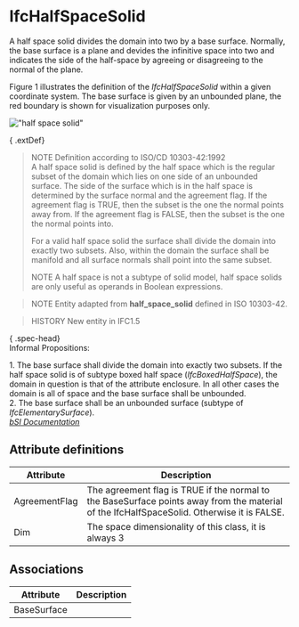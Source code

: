 IfcHalfSpaceSolid
=================
A half space solid divides the domain into two by a base surface. Normally,
the base surface is a plane and devides the infinitive space into two and
indicates the side of the half-space by agreeing or disagreeing to the normal
of the plane.  
  
Figure 1 illustrates the definition of the _IfcHalfSpaceSolid_ within a given
coordinate system. The base surface is given by an unbounded plane, the red
boundary is shown for visualization purposes only.  
  
!["half space solid"](../figures/ifchalfspacesolid-layout1.gif "Figure 1 --
Half space solid geometry")  
  
{ .extDef}  
> NOTE  Definition according to ISO/CD 10303-42:1992  
> A half space solid is defined by the half space which is the regular subset
> of the domain which lies on one side of an unbounded surface. The side of
> the surface which is in the half space is determined by the surface normal
> and the agreement flag. If the agreement flag is TRUE, then the subset is
> the one the normal points away from. If the agreement flag is FALSE, then
> the subset is the one the normal points into.  
>  
> For a valid half space solid the surface shall divide the domain into
> exactly two subsets. Also, within the domain the surface shall be manifold
> and all surface normals shall point into the same subset.  
>  
> NOTE  A half space is not a subtype of solid model, half space solids are
> only useful as operands in Boolean expressions.  
  
> NOTE  Entity adapted from **half_space_solid** defined in ISO 10303-42.  
  
> HISTORY  New entity in IFC1.5  
  
{ .spec-head}  
Informal Propositions:  
  
1\. The base surface shall divide the domain into exactly two subsets. If the
half space solid is of subtype boxed half space (_IfcBoxedHalfSpace_), the
domain in question is that of the attribute enclosure. In all other cases the
domain is all of space and the base surface shall be unbounded.  
2\. The base surface shall be an unbounded surface (subtype of
_IfcElementarySurface_).  
[ _bSI
Documentation_](https://standards.buildingsmart.org/IFC/DEV/IFC4_2/FINAL/HTML/schema/ifcgeometricmodelresource/lexical/ifchalfspacesolid.htm)


Attribute definitions
---------------------
| Attribute     | Description                                                                                                                                |
|---------------|--------------------------------------------------------------------------------------------------------------------------------------------|
| AgreementFlag | The agreement flag is TRUE if the normal to the BaseSurface points away from the material of the IfcHalfSpaceSolid. Otherwise it is FALSE. |
| Dim           | The space dimensionality of this class, it is always 3                                                                                     |

Associations
------------
| Attribute   | Description   |
|-------------|---------------|
| BaseSurface |               |

